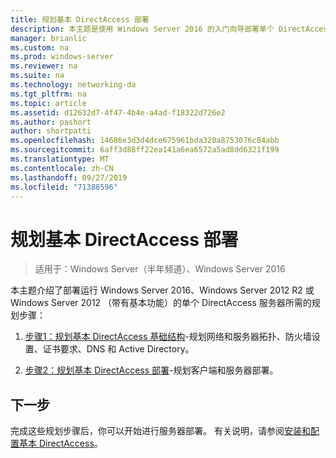 ```yaml
---
title: 规划基本 DirectAccess 部署
description: 本主题是使用 Windows Server 2016 的入门向导部署单个 DirectAccess 服务器指南的一部分
manager: brianlic
ms.custom: na
ms.prod: windows-server
ms.reviewer: na
ms.suite: na
ms.technology: networking-da
ms.tgt_pltfrm: na
ms.topic: article
ms.assetid: d12632d7-4f47-4b4e-a4ad-f18322d726e2
ms.author: pashort
author: shortpatti
ms.openlocfilehash: 14686e3d3d4dce675961bda320a8753076c84abb
ms.sourcegitcommit: 6aff3d88ff22ea141a6ea6572a5ad8dd6321f199
ms.translationtype: MT
ms.contentlocale: zh-CN
ms.lasthandoff: 09/27/2019
ms.locfileid: "71388596"
---
```

# <a name="plan-a-basic-directaccess-deployment"></a>规划基本 DirectAccess 部署

>适用于：Windows Server（半年频道）、Windows Server 2016

本主题介绍了部署运行 Windows Server 2016、Windows Server 2012 R2 或 Windows Server 2012 （带有基本功能）的单个 DirectAccess 服务器所需的规划步骤：  
  
1.  [步骤1：规划基本 DirectAccess 基础结构](da-basic-plan-s1-infrastructure.md)-规划网络和服务器拓扑、防火墙设置、证书要求、DNS 和 Active Directory。  
  
2.  [步骤2：规划基本 DirectAccess 部署](da-basic-plan-s2-deployment.md)-规划客户端和服务器部署。  
  
## <a name="next-step"></a>下一步  
完成这些规划步骤后，你可以开始进行服务器部署。 有关说明，请参阅[安装和配置基本 DirectAccess](Install-and-Configure-Basic-DirectAccess.md)。  
  


